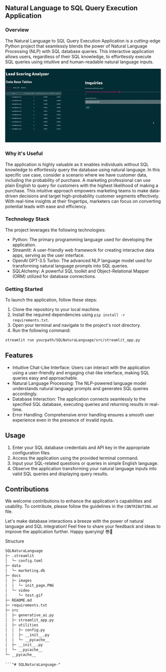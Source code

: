 ## Natural Language to SQL Query Execution Application

### Overview

The Natural Language to SQL Query Execution Application is a cutting-edge Python project that seamlessly blends the power of Natural Language Processing (NLP) with SQL database queries. This interactive application allows users, regardless of their SQL knowledge, to effortlessly execute SQL queries using intuitive and human-readable natural language inputs.

![Getting Started](docs/video/test.gif)

### Why it's Useful

The application is highly valuable as it enables individuals without SQL knowledge to effortlessly query the database using natural language. In this specific use case, consider a scenario where we have customer data, including the probability of purchase. A marketing professional can use plain English to query for customers with the highest likelihood of making a purchase. This intuitive approach empowers marketing teams to make data-driven decisions and target high-probability customer segments effectively. With real-time insights at their fingertips, marketers can focus on converting potential leads with ease and efficiency.

### Technology Stack

The project leverages the following technologies:

- Python: The primary programming language used for developing the application.
- Streamlit: A user-friendly web framework for creating interactive data apps, serving as the user interface.
- OpenAI GPT-3.5 Turbo: The advanced NLP language model used for transforming natural language prompts into SQL queries.
- SQLAlchemy: A powerful SQL toolkit and Object-Relational Mapper (ORM) utilized for database connections.

### Getting Started

To launch the application, follow these steps:

1. Clone the repository to your local machine.
2. Install the required dependencies using `pip install -r requirements.txt`.
3. Open your terminal and navigate to the project's root directory.
4. Run the following command:

```bash
streamlit run yourpath/SQLNaturaLanguage/src/streamlit_app.py
```

## Features

- Intuitive Chat-Like Interface: Users can interact with the application using a user-friendly and engaging chat-like interface, making SQL queries easy and approachable.
- Natural Language Processing: The NLP-powered language model understands natural language prompts and generates SQL queries accordingly.
- Database Interaction: The application connects seamlessly to the specified SQL database, executing queries and returning results in real-time.
- Error Handling: Comprehensive error handling ensures a smooth user experience even in the presence of invalid inputs.

## Usage

1. Enter your SQL database credentials and API key in the appropriate configuration files.
2. Access the application using the provided terminal command.
3. Input your SQL-related questions or queries in simple English language.
4. Observe the application transforming your natural language inputs into valid SQL queries and displaying query results.

## Contributions

We welcome contributions to enhance the application's capabilities and usability. To contribute, please follow the guidelines in the `CONTRIBUTING.md` file.



Let's make database interactions a breeze with the power of natural language and SQL integration! Feel free to share your feedback and ideas to improve the application further. Happy querying! 😎🚀


Structure

```
SQLNaturaLanguage
├─ .streamlit
│  └─ config.toml
├─ data
│  └─ marketing.db
├─ docs
│  ├─ images
│  │  └─ init_page.PNG
│  └─ video
│     └─ test.gif
├─ README.md
├─ requirements.txt
├─ src
│  ├─ generative_ai.py
│  ├─ streamlit_app.py
│  ├─ utilities
│  │  ├─ config.py
│  │  ├─ __init__.py
│  │  └─ __pycache__
│  ├─ __init__.py
│  └─ __pycache__
└─ __pycache__

```"# SQLNaturaLanguage-" 
